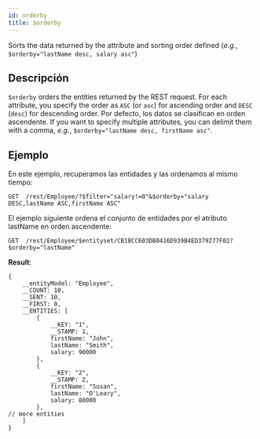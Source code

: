 ```yaml
---
id: orderby
title: $orderby
---
```


Sorts the data returned by the attribute and sorting order defined (_e.g._, `$orderby="lastName desc, salary asc"`)

## Descripción

`$orderby` orders the entities returned by the REST request. For each attribute, you specify the order as `ASC` (or `asc`) for ascending order and `DESC` (`desc`) for descending order. Por defecto, los datos se clasifican en orden ascendente. If you want to specify multiple attributes, you can delimit them with a comma, _e.g._, `$orderby="lastName desc, firstName asc"`.

## Ejemplo

En este ejemplo, recuperamos las entidades y las ordenamos al mismo tiempo:

`GET  /rest/Employee/?$filter="salary!=0"&$orderby="salary DESC,lastName ASC,firstName ASC"`

El ejemplo siguiente ordena el conjunto de entidades por el atributo lastName en orden ascendente:

`GET  /rest/Employee/$entityset/CB1BCC603DB0416D939B4ED379277F02?$orderby="lastName"`

**Result**:

```
{
    __entityModel: "Employee",
    __COUNT: 10,
    __SENT: 10,
    __FIRST: 0,
    __ENTITIES: [
        {
            __KEY: "1",
            __STAMP: 1,
            firstName: "John",
            lastName: "Smith",
            salary: 90000
        },
        {
            __KEY: "2",
            __STAMP: 2,
            firstName: "Susan",
            lastName: "O'Leary",
            salary: 80000
        },
// more entities
    ]
}
```
